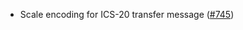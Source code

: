- Scale encoding for ICS-20 transfer message
  ([#745](https://github.com/cosmos/ibc-rs/issues/745))